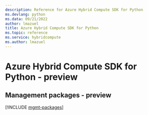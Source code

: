 ```yaml
---
description: Reference for Azure Hybrid Compute SDK for Python
ms.devlang: python
ms.data: 09/21/2022
author: lmazuel
title: Azure Hybrid Compute SDK for Python
ms.topic: reference
ms.service: hybridcompute
ms.author: lmazuel
---
```

# Azure Hybrid Compute SDK for Python - preview

## Management packages - preview
[!INCLUDE [mgmt-packages](hybrid-compute-mgmt-index.md)]
